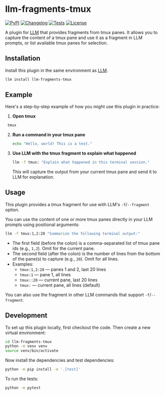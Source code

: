 # llm-fragments-tmux

[![PyPI](https://img.shields.io/pypi/v/llm-fragments-tmux.svg)](https://pypi.org/project/llm-fragments-tmux/)
[![Changelog](https://img.shields.io/github/v/release/kj-9/llm-fragments-tmux?include_prereleases&label=changelog)](https://github.com/kj-9/llm-fragments-tmux/releases)
[![Tests](https://github.com/kj-9/llm-fragments-tmux/actions/workflows/test.yml/badge.svg)](https://github.com/kj-9/llm-fragments-tmux/actions/workflows/test.yml)
[![License](https://img.shields.io/badge/license-Apache%202.0-blue.svg)](https://github.com/kj-9/llm-fragments-tmux/blob/main/LICENSE)

A plugin for [LLM](https://llm.datasette.io/) that provides fragments from tmux panes. It allows you to capture the content of a tmux pane and use it as a fragment in LLM prompts, or list available tmux panes for selection.

## Installation

Install this plugin in the same environment as [LLM](https://llm.datasette.io/).
```bash
llm install llm-fragments-tmux
```

## Example

Here's a step-by-step example of how you might use this plugin in practice:

1. **Open tmux**
  ```bash
   tmux
   ```
2. **Run a command in your tmux pane**
   ```bash
   echo "Hello, world! This is a test."
   ```
3. **Use LLM with the tmux fragment to explain what happened**
   ```bash
   llm -f tmux: "Explain what happened in this terminal session."
   ```
   This will capture the output from your current tmux pane and send it to LLM for explanation.


## Usage

This plugin provides a tmux fragment for use with LLM's `-f`/`--fragment` option.

You can use the content of one or more tmux panes directly in your LLM prompts using positional arguments:

```bash
llm -f tmux:1,2:20 "Summarize the following terminal output:"
```
- The first field (before the colon) is a comma-separated list of tmux pane ids (e.g., `1,2`). Omit for the current pane.
- The second field (after the colon) is the number of lines from the bottom of the pane(s) to capture (e.g., `20`). Omit for all lines.
- Examples:
  - `tmux:1,2:20` — panes 1 and 2, last 20 lines
  - `tmux:1` — pane 1, all lines
  - `tmux::20` — current pane, last 20 lines
  - `tmux:` — current pane, all lines (default)

You can also use the fragment in other LLM commands that support `-f`/`--fragment`.


## Development

To set up this plugin locally, first checkout the code. Then create a new virtual environment:
```bash
cd llm-fragments-tmux
python -m venv venv
source venv/bin/activate
```
Now install the dependencies and test dependencies:
```bash
python -m pip install -e '.[test]'
```
To run the tests:
```bash
python -m pytest
```
